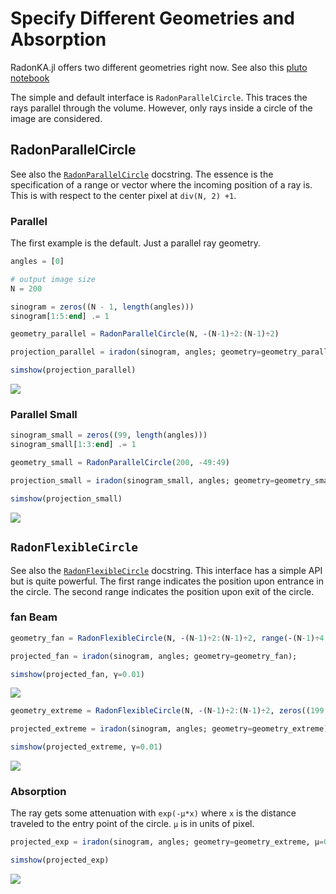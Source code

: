 # Specify Different Geometries and Absorption
RadonKA.jl offers two different geometries right now.
See also this [pluto notebook](https://github.com/roflmaostc/RadonKA.jl/tree/main/examples/documentation_different_geometries.jl)

The simple and default interface is `RadonParallelCircle`. This traces the rays parallel through the volume.
However, only rays inside a circle of the image are considered.

## RadonParallelCircle
See also the [`RadonParallelCircle`](@ref) docstring.
The essence is the specification of a range or vector where the incoming position of a ray is.
This is with respect to the center pixel at `div(N, 2) +1`.

### Parallel
The first example is the default. Just a parallel ray geometry.
```julia
angles = [0]

# output image size
N = 200

sinogram = zeros((N - 1, length(angles)))
sinogram[1:5:end] .= 1

geometry_parallel = RadonParallelCircle(N, -(N-1)÷2:(N-1)÷2)

projection_parallel = iradon(sinogram, angles; geometry=geometry_parallel);

simshow(projection_parallel)
```
![](../assets/parallel_geometry.png)

### Parallel Small

```julia
sinogram_small = zeros((99, length(angles)))
sinogram_small[1:3:end] .= 1

geometry_small = RadonParallelCircle(200, -49:49)

projection_small = iradon(sinogram_small, angles; geometry=geometry_small);

simshow(projection_small)
```
![](../assets/parallel_geometry_small.png)


## `RadonFlexibleCircle`
See also the [`RadonFlexibleCircle`](@ref) docstring.
This interface has a simple API but is quite powerful.
The first range indicates the position upon entrance in the circle.
The second range indicates the position upon exit of the circle.

### fan Beam
```julia
geometry_fan = RadonFlexibleCircle(N, -(N-1)÷2:(N-1)÷2, range(-(N-1)÷4, (N-1)÷4, N-1))

projected_fan = iradon(sinogram, angles; geometry=geometry_fan);

simshow(projected_fan, γ=0.01)
```
![](../assets/parallel_geometry_cone.png)

```julia
geometry_extreme = RadonFlexibleCircle(N, -(N-1)÷2:(N-1)÷2, zeros((199,)))

projected_extreme = iradon(sinogram, angles; geometry=geometry_extreme);

simshow(projected_extreme, γ=0.01)
```
![](../assets/parallel_geometry_extreme.png)



### Absorption

The ray gets some attenuation with `exp(-μ*x)` where `x` is the distance traveled to the entry point of the circle. `μ` is in units of pixel.

```julia
projected_exp = iradon(sinogram, angles; geometry=geometry_extreme, μ=0.04);

simshow(projected_exp)
```
![](../assets/parallel_geometry_mu.png)


